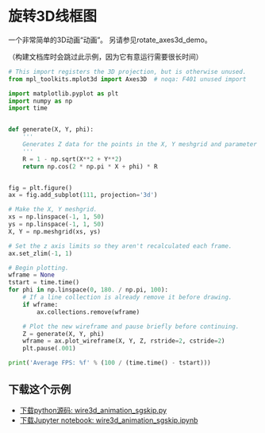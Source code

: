 # 旋转3D线框图

一个非常简单的3D动画“动画”。 另请参见rotate_axes3d_demo。

（构建文档库时会跳过此示例，因为它有意运行需要很长时间）

```python
# This import registers the 3D projection, but is otherwise unused.
from mpl_toolkits.mplot3d import Axes3D  # noqa: F401 unused import

import matplotlib.pyplot as plt
import numpy as np
import time


def generate(X, Y, phi):
    '''
    Generates Z data for the points in the X, Y meshgrid and parameter phi.
    '''
    R = 1 - np.sqrt(X**2 + Y**2)
    return np.cos(2 * np.pi * X + phi) * R


fig = plt.figure()
ax = fig.add_subplot(111, projection='3d')

# Make the X, Y meshgrid.
xs = np.linspace(-1, 1, 50)
ys = np.linspace(-1, 1, 50)
X, Y = np.meshgrid(xs, ys)

# Set the z axis limits so they aren't recalculated each frame.
ax.set_zlim(-1, 1)

# Begin plotting.
wframe = None
tstart = time.time()
for phi in np.linspace(0, 180. / np.pi, 100):
    # If a line collection is already remove it before drawing.
    if wframe:
        ax.collections.remove(wframe)

    # Plot the new wireframe and pause briefly before continuing.
    Z = generate(X, Y, phi)
    wframe = ax.plot_wireframe(X, Y, Z, rstride=2, cstride=2)
    plt.pause(.001)

print('Average FPS: %f' % (100 / (time.time() - tstart)))
```

## 下载这个示例
            
- [下载python源码: wire3d_animation_sgskip.py](https://matplotlib.org/_downloads/wire3d_animation_sgskip.py)
- [下载Jupyter notebook: wire3d_animation_sgskip.ipynb](https://matplotlib.org/_downloads/wire3d_animation_sgskip.ipynb)